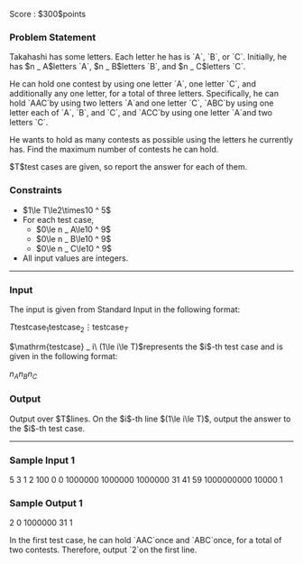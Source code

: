 
<div>

<span>

<span>

<p>
Score : $300$points
</p>

<div>

<section>

### **Problem Statement**

<p>
Takahashi has some letters.
Each letter he has is `A`, `B`, or `C`.
Initially, he has $n _ A$letters `A`, $n _ B$letters `B`, and $n _ C$letters `C`.
</p>

<p>
He can hold one contest by using one letter `A`, one letter `C`, and additionally any one letter, for a total of three letters.
Specifically, he can hold `AAC`by using two letters `A`and one letter `C`, `ABC`by using one letter each of `A`, `B`, and `C`, and `ACC`by using one letter `A`and two letters `C`.
</p>

<p>
He wants to hold as many contests as possible using the letters he currently has.
Find the maximum number of contests he can hold.
</p>

<p>
$T$test cases are given, so report the answer for each of them.
</p>

</section>

</div>

<div>

<section>

### **Constraints**

<ul>

<li>
$1\le T\le2\times10 ^ 5$
</li>

<li>
For each test case,
<ul>

<li>
$0\le n _ A\le10 ^ 9$
</li>

<li>
$0\le n _ B\le10 ^ 9$
</li>

<li>
$0\le n _ C\le10 ^ 9$
</li>

</ul>

</li>

<li>
All input values are integers.
</li>

</ul>

</section>

</div>

---

<div>

<div>

<section>

### **Input**

<p>
The input is given from Standard Input in the following format:
</p>

<div>

$T$$\mathrm{testcase} _ 1$$\mathrm{testcase} _ 2$$\vdots$$\mathrm{testcase} _ T$
</div>

<p>
$\mathrm{testcase} _ i\ (1\le i\le T)$represents the $i$-th test case and is given in the following format:
</p>

<div>

$n _ A$$n _ B$$n _ C$
</div>

</section>

</div>

<div>

<section>

### **Output**

<p>
Output over $T$lines.
On the $i$-th line $(1\le i\le T)$, output the answer to the $i$-th test case.
</p>

</section>

</div>

</div>

---

<div>

<section>

### **Sample Input 1**

<div>

5
3 1 2
100 0 0
1000000 1000000 1000000
31 41 59
1000000000 10000 1

</div>

</section>

</div>

<div>

<section>

### **Sample Output 1**

<div>

2
0
1000000
31
1

</div>

<p>
In the first test case, he can hold `AAC`once and `ABC`once, for a total of two contests.
Therefore, output `2`on the first line.
</p>

</section>

</div>

</span>

</span>

</div>
